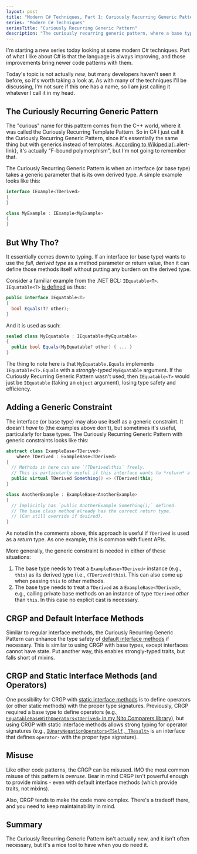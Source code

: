 ```yaml
---
layout: post
title: "Modern C# Techniques, Part 1: Curiously Recurring Generic Pattern"
series: "Modern C# Techniques"
seriesTitle: "Curiously Recurring Generic Pattern"
description: "The curiously recurring generic pattern, where a base type or interface has its derived type as a generic parameter. Part of a series looking at modern C# code techniques."
---
```


I'm starting a new series today looking at some modern C# techniques. Part of what I like about C# is that the language is always improving, and those improvements bring newer code patterns with them.

Today's topic is not actually *new*, but many developers haven't seen it before, so it's worth taking a look at. As with many of the techniques I'll be discussing, I'm not sure if this one has a name, so I am just calling it whatever I call it in my head.

## The Curiously Recurring Generic Pattern

<div class="alert alert-info" markdown="1">
<i class="fa fa-hand-o-right fa-2x pull-left"></i>

The "curious" name for this pattern comes from the C++ world, where it was called the Curiously Recurring Template Pattern. So in C# I just call it the Curiously Recurring Generic Pattern, since it's essentially the same thing but with generics instead of templates. [According to Wikipedia](https://en.wikipedia.org/wiki/Curiously_recurring_template_pattern){:.alert-link}, it's actually "F-bound polymorphism", but I'm not going to remember that.
</div>

The Curiously Recurring Generic Pattern is when an interface (or base type) takes a generic parameter that is its own derived type. A simple example looks like this:

```C#
interface IExample<TDerived>
{
}

class MyExample : IExample<MyExample>
{
}
```

## But Why Tho?

It essentially comes down to typing. If an interface (or base type) wants to use the *full, derived type* as a method parameter or return value, then it can define those methods itself without putting any burdern on the derived type.

Consider a familiar example from the .NET BCL: `IEquatable<T>`. `IEquatable<T>` [is defined](https://learn.microsoft.com/en-us/dotnet/api/system.iequatable-1?view=net-6.0&WT.mc_id=DT-MVP-5000058) as thus:

```C#
public interface IEquatable<T>
{
  bool Equals(T? other);
}
```

And it is used as such:

```C#
sealed class MyEquatable : IEquatable<MyEquatable>
{
  public bool Equals(MyEquatable? other) { ... }
}
```

The thing to note here is that `MyEquatable.Equals` implements `IEquatable<T>.Equals` with a *strongly-typed* `MyEquatable` argument. If the Curiously Recurring Generic Pattern wasn't used, then `IEquatable<T>` would just be `IEquatable` (taking an `object` argument), losing type safety and efficiency.

## Adding a Generic Constraint

The interface (or base type) may also use itself as a generic constraint. It doesn't *have* to (the examples above don't), but sometimes it's useful, particularly for base types. The Curiously Recurring Generic Pattern with generic constraints looks like this:

```C#
abstract class ExampleBase<TDerived>
    where TDerived : ExampleBase<TDerived>
{
  // Methods in here can use `(TDerived)this` freely.
  // This is particularly useful if this interface wants to *return* a value of TDerived.
  public virtual TDerived Something() => (TDerived)this;
}

class AnotherExample : ExampleBase<AnotherExample>
{
  // Implicitly has `public AnotherExample Something();` defined.
  // The base class method already has the correct return type.
  // (Can still override if desired).
}
```

As noted in the comments above, this approach is useful if `TDerived` is used as a *return* type. As one example, this is common with fluent APIs.

More generally, the generic constraint is needed in either of these situations:

1. The base type needs to treat a `ExampleBase<TDerived>` instance (e.g., `this`) as its derived type (i.e., `(TDerived)this`). This can also come up when passing `this` to other methods.
2. The base type needs to treat a `TDerived` as a `ExampleBase<TDerived>`, e.g., calling private base methods on an instance of type `TDerived` *other* than `this`. In this case no explicit cast is necessary.

## CRGP and Default Interface Methods

Similar to regular interface methods, the Curiously Recurring Generic Pattern can enhance the type safety of [default interface methods](https://learn.microsoft.com/en-us/dotnet/csharp/language-reference/proposals/csharp-8.0/default-interface-methods?WT.mc_id=DT-MVP-5000058) if necessary. This is similar to using CRGP with base types, except interfaces cannot have state. Put another way, this enables strongly-typed traits, but falls short of mixins.

## CRGP and Static Interface Methods (and Operators)

One possibility for CRGP with [static interface methods](https://learn.microsoft.com/en-us/dotnet/csharp/whats-new/tutorials/static-virtual-interface-members?WT.mc_id=DT-MVP-5000058) is to define operators (or other static methods) with the proper type signatures. Previously, CRGP required a base type to define operators (e.g., [`EquatableBaseWithOperators<TDerived>` in my Nito.Comparers library](https://github.com/StephenCleary/Comparers/blob/48cd202db5d7ea7209cc4248bf6a531d3752f170/src/Nito.Comparers.Core/EquatableBaseWithOperators.cs)), but using CRGP with static interface methods allows strong typing for operator signatures (e.g., [`IUnaryNegationOperators<TSelf, TResult>`](https://learn.microsoft.com/en-us/dotnet/api/system.numerics.iunarynegationoperators-2?view=net-7.0&WT.mc_id=DT-MVP-5000058) is an interface that defines `operator-` with the proper type signature).

## Misuse

Like other code patterns, the CRGP can be misused. IMO the most common misuse of this pattern is *overuse*. Bear in mind CRGP isn't powerful enough to provide mixins - even with default interface methods (which provide traits, not mixins).

Also, CRGP tends to make the code more complex. There's a tradeoff there, and you need to keep maintainability in mind.

## Summary

The Curiously Recurring Generic Pattern isn't actually new, and it isn't often necessary, but it's a nice tool to have when you do need it.
